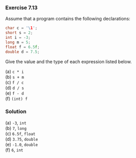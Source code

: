 ### Exercise 7.13
Assume that a program contains the following declarations:

```c
char c = '\1';
short s = 2;
int i = -3;
long m = 5;
float f = 6.5f;
double d = 7.5;
```

Give the value and the type of each expression listed below.

(a) `c * i`  
(b) `s + m`  
(c) `f / c`  
(d) `d / s`  
(e) `f - d`  
(f) `(int) f`

### Solution

(a) `-3`, `int`  
(b) `7`, `long`  
(c) `6.5f`, `float`  
(d) `3.75`, `double`  
(e) `-1.0`, `double`  
(f) `6`, `int`
